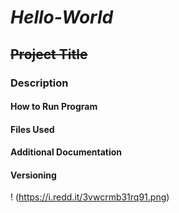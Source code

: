 # **_Hello-World_**
## ~~Project Title~~
### Description
#### How to Run Program
#### Files Used
#### Additional Documentation
#### Versioning
! (https://i.redd.it/3vwcrmb31rq91.png)
